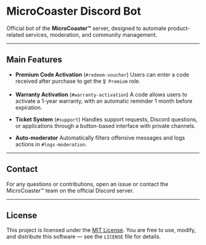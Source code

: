 # MicroCoaster Discord Bot

Official bot of the **MicroCoaster™** server, designed to automate product-related services, moderation, and community management.

---

## Main Features

* **Premium Code Activation** (`#redeem-voucher`)
  Users can enter a code received after purchase to get the `🎖️ Premium` role.

* **Warranty Activation** (`#warranty-activation`)
  A code allows users to activate a 1-year warranty, with an automatic reminder 1 month before expiration.

* **Ticket System** (`#support`)
  Handles support requests, Discord questions, or applications through a button-based interface with private channels.

* **Auto-moderator**
  Automatically filters offensive messages and logs actions in `#logs-moderation`.

---

## Contact

For any questions or contributions, open an issue or contact the MicroCoaster™ team on the official Discord server.

---

## License

This project is licensed under the [MIT License](./LICENSE).
You are free to use, modify, and distribute this software — see the `LICENSE` file for details.
